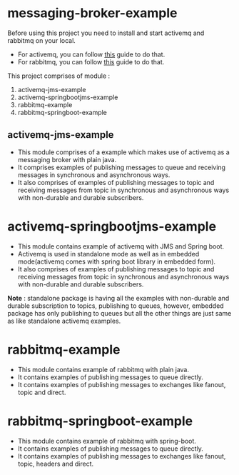 # messaging-broker-example

Before using this project you need to install and start activemq and rabbitmq on your local. 

* For activemq, you can follow [this](https://medium.com/@gauravingalkar/getting-started-with-activemq-installing-and-getting-web-console-running-e9aca136a60e) guide to do that.
* For rabbitmq, you can follow [this](https://medium.com/macoclock/setup-rabbitmq-on-your-macos-in-3-mins-f27d3ce25f55) guide to do that.


This project comprises of module : 

1. activemq-jms-example
2. activemq-springbootjms-example
3. rabbitmq-example
4. rabbitmq-springboot-example

## activemq-jms-example
* This module comprises of a example which makes use of activemq as a messaging broker with plain java.
* It comprises examples of publishing messages to queue and receiving messages in synchronous and asynchronous ways.
* It also comprises of examples of publishing messages to topic and receiving messages from topic in synchronous and asynchronous ways with non-durable and durable subscribers.


# activemq-springbootjms-example
* This module contains example of activemq with JMS and Spring boot. 
* Activemq is used in standalone mode as well as in embedded mode(activemq comes with spring boot library in embedded form).
* It also comprises of examples of publishing messages to topic and receiving messages from topic in synchronous and asynchronous ways with non-durable and durable subscribers.

**Note** : standalone package is having all the examples with non-durable and durable subscription to topics, publishing to queues, however, embedded package has only publishing to queues but all the other things are just same as like standalone activemq examples.

# rabbitmq-example
* This module contains example of rabbitmq with plain java.
* It contains examples of publishing messages to queue directly.
* It contains examples of publishing messages to exchanges like fanout, topic and direct.

# rabbitmq-springboot-example
* This module contains example of rabbitmq with spring-boot.
* It contains examples of publishing messages to queue directly.
* It contains examples of publishing messages to exchanges like fanout, topic, headers and direct.